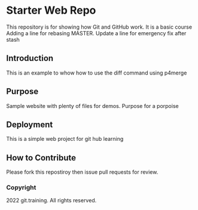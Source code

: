 # Starter Web Repo

This repository is for showing how Git and GitHub work.  It is a basic course
Adding a line for rebasing MASTER.  Update a line for emergency fix after stash

## Introduction

This is an example to whow how to use the diff command using p4merge

## Purpose

Sample website with plenty of files for demos.  Purpose for a porpoise

## Deployment

This is a simple web project for git hub learning

## How to Contribute

Please fork this repostiroy then issue pull requests for review.

### Copyright

2022 git.training.  All rights reserved.

